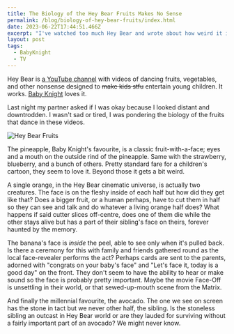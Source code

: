 ```yaml
---
title: The Biology of the Hey Bear Fruits Makes No Sense
permalink: /blog/biology-of-hey-bear-fruits/index.html
date: 2023-06-22T17:44:51.466Z
excerpt: "I've watched too much Hey Bear and wrote about how weird it is"
layout: post
tags:
  - BabyKnight
  - TV
---
```


Hey Bear is [a YouTube channel](https://www.youtube.com/channel/UCtf9cFBJkHVAf2qMqF01xYg) with videos of dancing fruits, vegetables, and other nonsense designed to ~~make kids stfu~~ entertain young children. It works. [Baby Knight](https://rknight.me/micro/tags/babyknight/) loves it.

Last night my partner asked if I was okay because I looked distant and downtrodden. I wasn't sad or tired, I was pondering the biology of the fruits that dance in these videos.

![Hey Bear Fruits](https://rknightuk.s3.amazonaws.com/site/hey-bear-fruit-banner.jpg)

The pineapple, Baby Knight's favourite, is a classic fruit-with-a-face; eyes and a mouth on the outside rind of the pineapple. Same with the strawberry, blueberry, and a bunch of others. Pretty standard fare for a children's cartoon, they seem to love it. Beyond those it gets a bit weird.

A single orange, in the Hey Bear cinematic universe, is actually two creatures. The face is on the fleshy inside of each half but how did they get like that? Does a bigger fruit, or a human perhaps, have to cut them in half so they can see and talk and do whatever a living orange half does? What happens if said cutter slices off-centre, does one of them die while the other stays alive but has a part of their sibling's face on theirs, forever haunted by the memory.

The banana's face is _inside_ the peel, able to see only when it's pulled back. Is there a ceremony for this with family and friends gathered round as the local face-revealer performs the act? Perhaps cards are sent to the parents, adorned with "congrats on your baby's face" and "Let's face it, today is a good day" on the front. They don't seem to have the ability to hear or make sound so the face is probably pretty important. Maybe the movie Face-Off is unsettling in their world, or that sewed-up-mouth scene from the Matrix.

And finally the millennial favourite, the avocado. The one we see on screen has the stone in tact but we never other half, the sibling. Is the stoneless sibling an outcast in Hey Bear world or are they lauded for surviving without a fairly important part of an avocado? We might never know.